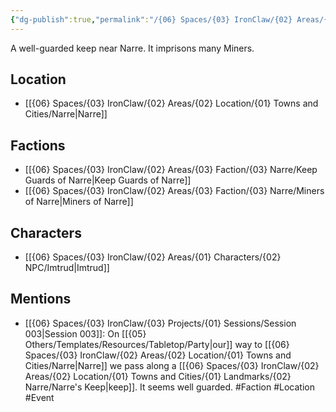 ```yaml
---
{"dg-publish":true,"permalink":"/{06} Spaces/{03} IronClaw/{02} Areas/{02} Location/{01} Towns and Cities/{01} Landmarks/{02} Narre/Narre's Keep/","title":"Narre's Keep"}
---
```



A well-guarded keep near Narre. It imprisons many Miners.

## Location

- [[{06} Spaces/{03} IronClaw/{02} Areas/{02} Location/{01} Towns and Cities/Narre\|Narre]]

## Factions

- [[{06} Spaces/{03} IronClaw/{02} Areas/{03} Faction/{03} Narre/Keep Guards of Narre\|Keep Guards of Narre]]
- [[{06} Spaces/{03} IronClaw/{02} Areas/{03} Faction/{03} Narre/Miners of Narre\|Miners of Narre]]

## Characters

- [[{06} Spaces/{03} IronClaw/{02} Areas/{01} Characters/{02} NPC/Imtrud\|Imtrud]]

## Mentions

- [[{06} Spaces/{03} IronClaw/{03} Projects/{01} Sessions/Session 003\|Session 003]]: On [[{05} Others/Templates/Resources/Tabletop/Party\|our]] way to [[{06} Spaces/{03} IronClaw/{02} Areas/{02} Location/{01} Towns and Cities/Narre\|Narre]] we pass along a [[{06} Spaces/{03} IronClaw/{02} Areas/{02} Location/{01} Towns and Cities/{01} Landmarks/{02} Narre/Narre's Keep\|keep]]. It seems well guarded. #Faction #Location #Event

